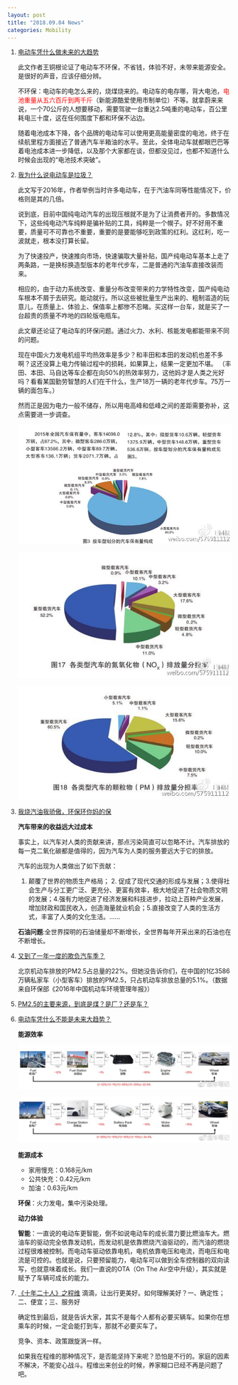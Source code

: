 ```yaml
---
layout: post
title: "2018.09.04 News"
categories: Mobility
---
```


1. [电动车凭什么做未来的大趋势](https://www.weibo.com/ttarticle/p/show?id=2309404279386974091064#_0)

    此文作者王铜根论证了电动车不环保，不省钱，体验不好，未带来能源安全。是很好的声音，应该仔细分辨。

    不环保：电动车的电怎么来的，烧煤烧来的。电动车的电存哪，背大电池，<font color='red'>电池重量从五六百斤到两千斤</font>（新能源酷爱使用市制单位）不等。就拿蔚来来说，一个70公斤的人想要移动，需要驾驶一台重达2.5吨重的电动车，百公里耗电三十度，这在任何围度下都和环保不沾边。

    随着电池成本下降，各个品牌的电动车可以使用更高能量密度的电池，终于在续航里程方面接近了普通汽车半箱油的水平。至此，全体电动车就都眼巴巴等着电池成本进一步降低，以及那个大家都在谈，但都没见过，也都不知道什么时候会出现的“电池技术突破”。

2. [我为什么说电动车是垃圾？](https://www.weibo.com/ttarticle/p/show?id=2309404013026016669999&mod=zwenzhang)

    此文写于2016年，作者举例当时许多电动车，在于汽油车同等性能情况下，价格则是其的几倍。
    
    说到底，目前中国纯电动汽车的出现压根就不是为了让消费者开的。多数情况下，这些纯电动汽车纯粹是骗补贴的工具，纯粹是一个幌子。好不好用不重要，质量可不可靠也不重要，重要的是要能够吃到政策的红利。这红利，吃一波就走，根本没打算长留。
    
    为了快速投产，快速推向市场，快速骗取大量补贴，国产纯电动车基本上走了两条路，一是换标换造型版本的老年代步车，二是普通的汽油车直接改装而来。
    
    相应的，由于动力系统改变、重量分布改变带来的力学特性改变，国产纯电动车根本不屑于去研究。能动就行。所以这些被批量生产出来的、粗制滥造的玩意儿，在质量上、体验上、保值率上都惨不忍睹。买这样一台车，就是买了一台超贵的质量不咋地的四轮版电瓶车。

    此文章还论证了电动车的环保问题。通过火力、水利、核能发电都能带来不同的问题。

    现在中国火力发电机组平均热效率是多少？和丰田和本田的发动机也差不多啊？这还没算上电力传输过程中的损耗，如果算上，结果一定更加不堪。  （丰田、本田、马自达等车企都在向50%的热效率努力，这他妈才是人类之光好吗？看看某国勤劳智慧的人们在干什么，生产18万一辆的老年代步车。75万一辆的面包车。）

    <font colot='red'>然而正是因为电力一般不储存，所以用电高峰和低峰之间的差距需要弥补，这点需要进一步调查。</font>

    ![](/img/electromobile1.jpg)

    ![](/img/electromobile2.jpg)

    ![](/img/electromobile3.jpg)

3. [我烧汽油我骄傲，环保环你妈的保](https://www.weibo.com/ttarticle/p/show?id=2309404019262099485178&mod=zwenzhang)

    **汽车带来的收益远大过成本**

    事实上，以汽车对人类的贡献来讲，那点污染简直可以忽略不计。汽车排放的每一克二氧化碳都是值得的，因为汽车为人类的服务要远大于它的排放。
    
    汽车的出现为人类做出了如下贡献：
    
    1. 颠覆了世界的物质生产格局； 2. 促成了现代交通的形成与发展；3.使得社会生产与分工更广泛、更充分、更富有效率，极大地促进了社会物质文明的发展；4.强有力地促进了经济发展和科技进步，拉动上百种产业发展，增加财政和国民收入，创造海量就业机会；5.直接改变了人类的生活方式，丰富了人类的文化生活。……

    **石油问题**:全世界探明的石油储量却不断增长，全世界每年开采出来的石油也在不断增长。


4. [又到了一年一度的欺负汽车季？](https://www.weibo.com/ttarticle/p/show?id=2309404053755183113052&mod=zwenzhang)

    北京机动车排放的PM2.5占总量的22%。但她没告诉你们，在中国的1亿3586万辆私家车（小型客车）排放的PM2.5，只占机动车排放总量的5.1%。（数据来自环保部《2016年中国机动车环境管理年报》）

5. [PM2.5的主要来源，到底是煤？是厂？还是车？](https://mp.weixin.qq.com/s/LvWL-ee6PSHVUhcs7otQbg)


6. [电动车凭什么不能是未来大趋势？](https://www.weibo.com/ttarticle/p/show?id=2309404279514195697359#_0)

    **能源效率**

    ![](/img/electromobile4.jpg)

    ![](/img/electromobile5.jpg)

    **能源成本**

    - 家用慢充：0.168元/km
    - 公共快充：0.42元/km
    - 加油：0.63元/km

    **环保**：火力发电，集中污染处理。

    **动力体验**

    **智能**：一直说的电动车更智能，倒不如说电动车的成长潜力要比燃油车大。燃油车的驱动完全依靠发动机，而发动机是依靠燃烧汽油驱动的，而汽油的燃烧过程很难被控制。而电动车驱动依靠电机，电机依靠电压和电流，而电压和电流是可控的。也就是说，只要预留能力，电动车可以做到全车控制器的双向读写，也就意味着成长。我们一直说的OTA（On The Air空中升级），其实就是赋予了车辆可成长的能力。


7. [《十年二十人》之程维](http://www.iqiyi.com/v_19rrhtk0az.html)
    滴滴，让出行更美好。如何理解美好？一、确定性；二、便宜；三、服务好
    
    确定性到最后，就是告诉大家，其实不是每个人都有必要买辆车。如果你在想乘车的时候，一定会能打到车，那就不必要买车了。
    
    竞争、资本、政策跟旋涡一样。

    如果我在程维的那种情况下，是否能坚持下来呢？恐怕是不行的。家庭的因素不解决，不能安心战斗。程维出来创业的时候，养家糊口已经不再是问题了吧。